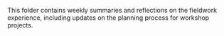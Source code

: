This folder contains weekly summaries and reflections on the fieldwork experience, including updates on the planning process for workshop projects.
